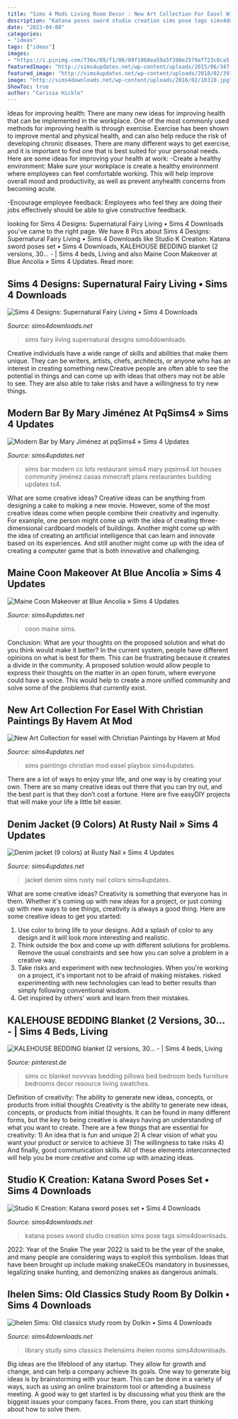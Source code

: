 ```yaml
---
title: "Sims 4 Mods Living Room Decor : New Art Collection For Easel With Christian Paintings By Havem At Mod"
description: "Katana poses sword studio creation sims pose tags sims4downloads"
date: "2023-04-08"
categories:
- "ideas"
tags: ["ideas"]
images:
- "https://i.pinimg.com/736x/09/f1/06/09f1068ea59a5f380e2579af723c0ca5.jpg"
featuredImage: "http://sims4updates.net/wp-content/uploads/2015/06/347-670x814.jpg"
featured_image: "http://sims4updates.net/wp-content/uploads/2018/02/3918-670x797.jpg"
image: "http://sims4downloads.net/wp-content/uploads/2016/02/10310.jpg"
ShowToc: true
author: "Carissa Hickle"
---
```



Ideas for improving health:
There are many new ideas for improving health that can be implemented in the workplace. One of the most commonly used methods for improving health is through exercise. Exercise has been shown to improve mental and physical health, and can also help reduce the risk of developing chronic diseases. There are many different ways to get exercise, and it is important to find one that is best suited for your personal needs. Here are some ideas for improving your health at work: 
-Create a healthy environment: Make sure your workplace is create a healthy environment where employees can feel comfortable working. This will help improve overall mood and productivity, as well as prevent anyhealth concerns from becoming acute. 

-Encourage employee feedback: Employees who feel they are doing their jobs effectively should be able to give constructive feedback.

	

		
looking for Sims 4 Designs: Supernatural Fairy Living • Sims 4 Downloads you've came to the right page. We have 8 Pics about Sims 4 Designs: Supernatural Fairy Living • Sims 4 Downloads like Studio K Creation: Katana sword poses set • Sims 4 Downloads, KALEHOUSE BEDDING blanket (2 versions, 30... - | Sims 4 beds, Living and also Maine Coon Makeover at Blue Ancolia » Sims 4 Updates. Read more:
		
    
## Sims 4 Designs: Supernatural Fairy Living • Sims 4 Downloads

<img loading=lazy src="http://sims4downloads.net/wp-content/uploads/2016/02/10310.jpg" onerror="this.onerror=null;this.src='https://tse2.mm.bing.net/th?id=OIP.78jpfd4dTAtWIgUSGABJMAHaDg&amp;pid=15.1';" alt="Sims 4 Designs: Supernatural Fairy Living • Sims 4 Downloads">

_Source: sims4downloads.net_

>sims fairy living supernatural designs sims4downloads. 

	

Creative individuals have a wide range of skills and abilities that make them unique. They can be writers, artists, chefs, architects, or anyone who has an interest in creating something new.Creative people are often able to see the potential in things and can come up with ideas that others may not be able to see. They are also able to take risks and have a willingness to try new things.

    
## Modern Bar By Mary Jiménez At PqSims4 » Sims 4 Updates

<img loading=lazy src="http://sims4updates.net/wp-content/uploads/2016/02/21114.jpg" onerror="this.onerror=null;this.src='https://tse1.mm.bing.net/th?id=OIP.3vvrA_1-tVEXO727u4LjbQHaGU&amp;pid=15.1';" alt="Modern Bar by Mary Jiménez at pqSims4 » Sims 4 Updates">

_Source: sims4updates.net_

>sims bar modern cc lots restaurant sims4 mary pqsims4 lot houses community jiménez casas minecraft plans restaurantes building updates ts4. 

	

What are some creative ideas?
Creative ideas can be anything from designing a cake to making a new movie. However, some of the most creative ideas come when people combine their creativity and ingenuity. For example, one person might come up with the idea of creating three-dimensional cardboard models of buildings. Another might come up with the idea of creating an artificial intelligence that can learn and innovate based on its experiences. And still another might come up with the idea of creating a computer game that is both innovative and challenging.

    
## Maine Coon Makeover At Blue Ancolia » Sims 4 Updates

<img loading=lazy src="http://sims4updates.net/wp-content/uploads/2019/01/8112.jpg" onerror="this.onerror=null;this.src='https://tse1.mm.bing.net/th?id=OIP.9u5bsxavWQu2nixjqErE3wHaE4&amp;pid=15.1';" alt="Maine Coon Makeover at Blue Ancolia » Sims 4 Updates">

_Source: sims4updates.net_

>coon maine sims. 

	

Conclusion: What are your thoughts on the proposed solution and what do you think would make it better?
In the current system, people have different opinions on what is best for them. This can be frustrating because it creates a divide in the community. A proposed solution would allow people to express their thoughts on the matter in an open forum, where everyone could have a voice. This would help to create a more unified community and solve some of the problems that currently exist.

    
## New Art Collection For Easel With Christian Paintings By Havem At Mod

<img loading=lazy src="http://sims4updates.net/wp-content/uploads/2018/02/3918-670x797.jpg" onerror="this.onerror=null;this.src='https://tse2.mm.bing.net/th?id=OIP.rouEwwWK4EhOdkOiTpnhHAHaIz&amp;pid=15.1';" alt="New Art Collection for easel with Christian Paintings by Havem at Mod">

_Source: sims4updates.net_

>sims paintings christian mod easel playbox sims4updates. 

	

There are a lot of ways to enjoy your life, and one way is by creating your own. There are so many creative ideas out there that you can try out, and the best part is that they don’t cost a fortune. Here are five easyDIY projects that will make your life a little bit easier.

    
## Denim Jacket (9 Colors) At Rusty Nail » Sims 4 Updates

<img loading=lazy src="http://sims4updates.net/wp-content/uploads/2015/06/347-670x814.jpg" onerror="this.onerror=null;this.src='https://tse3.mm.bing.net/th?id=OIP.ax5dvUsjBeXi6pV3GwbOIgHaI_&amp;pid=15.1';" alt="Denim jacket (9 colors) at Rusty Nail » Sims 4 Updates">

_Source: sims4updates.net_

>jacket denim sims rusty nail colors sims4updates. 

	

What are some creative ideas?
Creativity is something that everyone has in them. Whether it's coming up with new ideas for a project, or just coming up with new ways to see things, creativity is always a good thing. Here are some creative ideas to get you started: 
1) Use color to bring life to your designs. Add a splash of color to any design and it will look more interesting and realistic. 
2) Think outside the box and come up with different solutions for problems. Remove the usual constraints and see how you can solve a problem in a creative way. 
3) Take risks and experiment with new technologies. When you're working on a project, it's important not to be afraid of making mistakes. risked experimenting with new technologies can lead to better results than simply following conventional wisdom. 
4) Get inspired by others' work and learn from their mistakes.

    
## KALEHOUSE BEDDING Blanket (2 Versions, 30... - | Sims 4 Beds, Living

<img loading=lazy src="https://i.pinimg.com/736x/09/f1/06/09f1068ea59a5f380e2579af723c0ca5.jpg" onerror="this.onerror=null;this.src='https://tse3.mm.bing.net/th?id=OIP.RYHzcj8stVTxCpylubccswHaHM&amp;pid=15.1';" alt="KALEHOUSE BEDDING blanket (2 versions, 30... - | Sims 4 beds, Living">

_Source: pinterest.de_

>sims cc blanket novvvas bedding pillows bed bedroom beds furniture bedrooms decor resource living swatches. 

	

Definition of creativity: The ability to generate new ideas, concepts, or products from initial thoughts
Creativity is the ability to generate new ideas, concepts, or products from initial thoughts. It can be found in many different forms, but the key to being creative is always having an understanding of what you want to create. There are a few things that are essential for creativity: 1) An idea that is fun and unique 2) A clear vision of what you want your product or service to achieve 3) The willingness to take risks 4) And finally, good communication skills. All of these elements interconnected will help you be more creative and come up with amazing ideas.

    
## Studio K Creation: Katana Sword Poses Set • Sims 4 Downloads

<img loading=lazy src="https://sims4downloads.net/wp-content/uploads/2015/10/1232.jpg" onerror="this.onerror=null;this.src='https://tse2.mm.bing.net/th?id=OIP.XGPMheAH7jHxJZ-TSO5BSwHaJ7&amp;pid=15.1';" alt="Studio K Creation: Katana sword poses set • Sims 4 Downloads">

_Source: sims4downloads.net_

>katana poses sword studio creation sims pose tags sims4downloads. 

	

2022: Year of the Snake
The year 2022 is said to be the year of the snake, and many people are considering ways to exploit this symbolism. Ideas that have been brought up include making snakeCEOs mandatory in businesses, legalizing snake hunting, and demonizing snakes as dangerous animals.

    
## Ihelen Sims: Old Classics Study Room By Dolkin • Sims 4 Downloads

<img loading=lazy src="https://sims4downloads.net/wp-content/uploads/2014/09/5419.jpg" onerror="this.onerror=null;this.src='https://tse3.mm.bing.net/th?id=OIP.Dr2Xp9FuaQFWMpD126P7ZgHaD6&amp;pid=15.1';" alt="Ihelen Sims: Old classics study room by Dolkin • Sims 4 Downloads">

_Source: sims4downloads.net_

>library study sims classics ihelensims ihelen rooms sims4downloads. 

	

Big ideas are the lifeblood of any startup. They allow for growth and change, and can help a company achieve its goals. One way to generate big ideas is by brainstorming with your team. This can be done in a variety of ways, such as using an online brainstorm tool or attending a business meeting. A good way to get started is by discussing what you think are the biggest issues your company faces. From there, you can start thinking about how to solve them.

